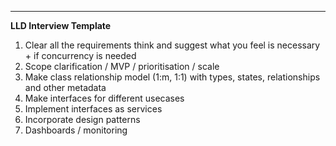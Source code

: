 ---
**LLD Interview Template**
1. Clear all the requirements think and suggest what you feel is necessary + if concurrency is needed
2. Scope clarification / MVP / prioritisation / scale
3. Make class relationship model (1:m, 1:1) with types, states, relationships and other metadata
4. Make interfaces for different usecases
5. Implement interfaces as services
1. Incorporate design patterns
6. Dashboards / monitoring